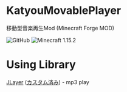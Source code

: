 # KatyouMovablePlayer
移動型音楽再生Mod (Minecraft Forge MOD)

<img alt="GitHub" src="https://img.shields.io/github/license/teamkun/katyoumovableplayer?style=for-the-badge"> <img alt="Minecraft 1.15.2" src="https://img.shields.io/badge/Minecraft-1.15.2-green.svg?style=for-the-badge">

# Using Library

[JLayer](http://www.javazoom.net/javalayer/javalayer.html) ([カスタム済み](https://github.com/TeamFelnull/JLayerIMPCustom)) - mp3 play


